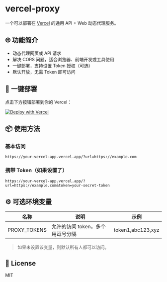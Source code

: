 # vercel-proxy

一个可以部署在 [Vercel](https://vercel.com) 的通用 API + Web 动态代理服务。

## 🌐 功能简介

- 动态代理网页或 API 请求
- 解决 CORS 问题，适合浏览器、前端开发或工具使用
- 一键部署，支持设置 Token 授权（可选）
- 默认开放，无需 Token 即可访问

## 🚀 一键部署

点击下方按钮部署到你的 Vercel：

[![Deploy with Vercel](https://vercel.com/button)](https://vercel.com/new/git/external?repository-url=https://github.com/fssxg/vercel-proxy)

## 📦 使用方法

### 基本访问

```
https://your-vercel-app.vercel.app/?url=https://example.com
```

### 携带 Token（如果设置了）

```
https://your-vercel-app.vercel.app/?url=https://example.com&token=your-secret-token
```

## ⚙️ 可选环境变量

| 名称 | 说明 | 示例 |
|------|------|------|
| PROXY_TOKENS | 允许的访问 token，多个用逗号分隔 | token1,abc123,xyz |

> 如果未设置该变量，则默认所有人都可以访问。

## 📄 License

MIT
